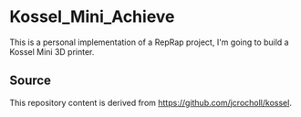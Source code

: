 # Kossel_Mini_Achieve
This is a personal implementation of a RepRap project, I'm going to build a Kossel Mini 3D printer.
## Source
This repository content is derived from <html>https://github.com/jcrocholl/kossel</html>.
